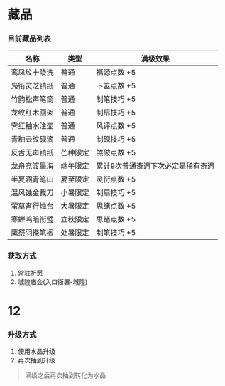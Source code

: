 # 藏品

### 目前藏品列表

| 名称     | 类型   | 满级效果              |
| ------ | ---- | ----------------- |
| 鸾凤纹十陵洗 | 普通   | 福源点数 +5           |
| 凫衔灵芝镇纸 | 普通   | 卜筮点数 +5           |
| 竹韵松声笔筒 | 普通   | 制笔技巧 +5           |
| 龙纹红木画架 | 普通   | 制扇技巧 +5           |
| 霁红釉水注壶 | 普通   | 风评点数 +5           |
| 青釉云纹砚滴 | 普通   | 制砚技巧 +5           |
| 反舌无声镇纸 | 芒种限定 | 煞破点数 +5           |
| 龙舟竞渡墨海 | 端午限定 | 累计9次普通奇遇下次必定是稀有奇遇 |
| 半夏涵青笔山 | 夏至限定 | 灵衍点数 +5           |
| 温风蚀金裁刀 | 小暑限定 | 制扇技巧 +5           |
| 萤草宵行烛台 | 大暑限定 | 思绪点数 +5           |
| 寒蝉鸣暗衔璧 | 立秋限定 | 思绪点数 +5           |
| 鹰祭羽搽笔搁 | 处暑限定 | 制笔技巧 +5           |

### 获取方式

1. 常驻祈愿
2. 城隍庙会(入口衙署-城隍)


# 12
### 升级方式

1. 使用水晶升级
2. 再次抽到升级

> 满级之后再次抽到转化为水晶

